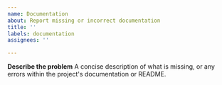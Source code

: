 ```yaml
---
name: Documentation
about: Report missing or incorrect documentation
title: ''
labels: documentation
assignees: ''

---
```


**Describe the problem**
A concise description of what is missing, or any errors within the project's documentation or README.
